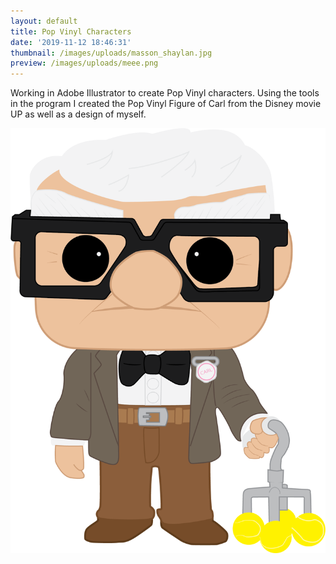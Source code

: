 ```yaml
---
layout: default
title: Pop Vinyl Characters
date: '2019-11-12 18:46:31'
thumbnail: /images/uploads/masson_shaylan.jpg
preview: /images/uploads/meee.png
---
```

Working in Adobe Illustrator to create Pop Vinyl characters. Using the tools in the program I created the Pop Vinyl Figure of Carl from the Disney movie UP as well as a design of myself.

![Carl from UP](/images/uploads/carl-up.png "Carl from UP")
